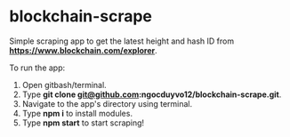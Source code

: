 # blockchain-scrape

Simple scraping app to get the latest height and hash ID from **https://www.blockchain.com/explorer**.

To run the app:
1. Open gitbash/terminal.
2. Type **git clone git@github.com:ngocduyvo12/blockchain-scrape.git**.
3. Navigate to the app's directory using terminal.
4. Type **npm i** to install modules.
5. Type **npm start** to start scraping!
